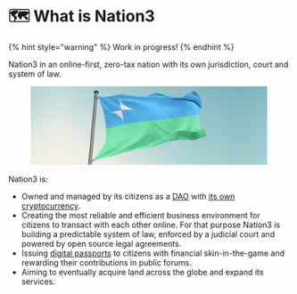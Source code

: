 # 🗺 What is Nation3

{% hint style="warning" %}
Work in progress!
{% endhint %}

Nation3 in an online-first, zero-tax nation with its own jurisdiction, court and system of law.

<figure><img src=".gitbook/assets/Twitter header flag.png" alt=""><figcaption></figcaption></figure>

Nation3 is:

* Owned and managed by its citizens as a [DAO](https://blog.aragon.org/what-is-a-dao/) with [its own cryptocurrency](https://nation3.org/token).
* Creating the most reliable and efficient business environment for citizens to transact with each other online. For that purpose Nation3 is building a predictable system of law, enforced by a judicial court and powered by open source legal agreements.
* Issuing [digital passports](https://mirror.xyz/3.nation3.eth/zB-c7hjOVzKpBQCh0iq\_QVQlGgGv617NwyEFOQs5i8g) to citizens with financial skin-in-the-game and rewarding their contributions in public forums.
* Aiming to eventually acquire land across the globe and expand its services.&#x20;
